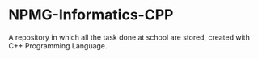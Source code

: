 # NPMG-Informatics-CPP

A repository in which all the task done at school are stored, created with C++ Programming Language.